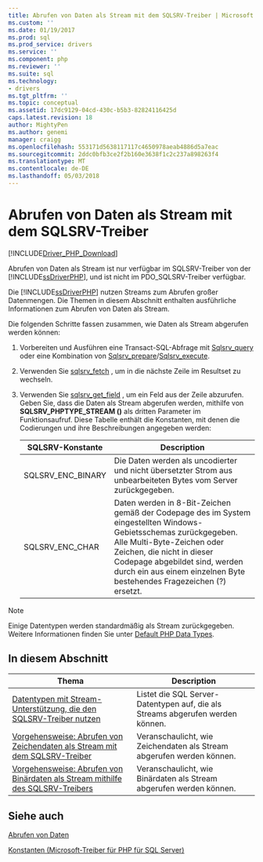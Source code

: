 ```yaml
---
title: Abrufen von Daten als Stream mit dem SQLSRV-Treiber | Microsoft Docs
ms.custom: ''
ms.date: 01/19/2017
ms.prod: sql
ms.prod_service: drivers
ms.service: ''
ms.component: php
ms.reviewer: ''
ms.suite: sql
ms.technology:
- drivers
ms.tgt_pltfrm: ''
ms.topic: conceptual
ms.assetid: 17dc9129-04cd-430c-b5b3-82824116425d
caps.latest.revision: 18
author: MightyPen
ms.author: genemi
manager: craigg
ms.openlocfilehash: 553171d5638117117c4650978aeab4886d5a7eac
ms.sourcegitcommit: 2ddc0bfb3ce2f2b160e3638f1c2c237a898263f4
ms.translationtype: MT
ms.contentlocale: de-DE
ms.lasthandoff: 05/03/2018
---
```

# <a name="retrieving-data-as-a-stream-using-the-sqlsrv-driver"></a>Abrufen von Daten als Stream mit dem SQLSRV-Treiber
[!INCLUDE[Driver_PHP_Download](../../includes/driver_php_download.md)]

Abrufen von Daten als Stream ist nur verfügbar im SQLSRV-Treiber von der [!INCLUDE[ssDriverPHP](../../includes/ssdriverphp_md.md)], und ist nicht im PDO_SQLSRV-Treiber verfügbar.  
  
Die [!INCLUDE[ssDriverPHP](../../includes/ssdriverphp_md.md)] nutzen Streams zum Abrufen großer Datenmengen. Die Themen in diesem Abschnitt enthalten ausführliche Informationen zum Abrufen von Daten als Stream.  
  
Die folgenden Schritte fassen zusammen, wie Daten als Stream abgerufen werden können:  
  
1.  Vorbereiten und Ausführen eine Transact-SQL-Abfrage mit [Sqlsrv_query](../../connect/php/sqlsrv-query.md) oder eine Kombination von [Sqlsrv_prepare](../../connect/php/sqlsrv-prepare.md)/[Sqlsrv_execute](../../connect/php/sqlsrv-execute.md).  
  
2.  Verwenden Sie [sqlsrv_fetch](../../connect/php/sqlsrv-fetch.md) , um in die nächste Zeile im Resultset zu wechseln.  
  
3.  Verwenden Sie [sqlsrv_get_field](../../connect/php/sqlsrv-get-field.md) , um ein Feld aus der Zeile abzurufen. Geben Sie, dass die Daten als Stream abgerufen werden, mithilfe von **SQLSRV_PHPTYPE_STREAM (<encoding>)** als dritten Parameter im Funktionsaufruf. Diese Tabelle enthält die Konstanten, mit denen die Codierungen und ihre Beschreibungen angegeben werden:  
  
    |SQLSRV-Konstante|Description|  
    |-------------------|---------------|  
    |SQLSRV_ENC_BINARY|Die Daten werden als uncodierter und nicht übersetzter Strom aus unbearbeiteten Bytes vom Server zurückgegeben.|  
    |SQLSRV_ENC_CHAR|Daten werden in 8-Bit-Zeichen gemäß der Codepage des im System eingestellten Windows-Gebietsschemas zurückgegeben. Alle Multi-Byte-Zeichen oder Zeichen, die nicht in dieser Codepage abgebildet sind, werden durch ein aus einem einzelnen Byte bestehendes Fragezeichen (?) ersetzt.|  
  
> [!NOTE]  
> Einige Datentypen werden standardmäßig als Stream zurückgegeben. Weitere Informationen finden Sie unter [Default PHP Data Types](../../connect/php/default-php-data-types.md).  
  
## <a name="in-this-section"></a>In diesem Abschnitt  
  
|Thema|Description|  
|---------|---------------|  
|[Datentypen mit Stream-Unterstützung, die den SQLSRV-Treiber nutzen](../../connect/php/data-types-with-stream-support-using-the-sqlsrv-driver.md)|Listet die SQL Server-Datentypen auf, die als Streams abgerufen werden können.|  
|[Vorgehensweise: Abrufen von Zeichendaten als Stream mit dem SQLSRV-Treiber](../../connect/php/how-to-retrieve-character-data-as-a-stream-using-the-sqlsrv-driver.md)|Veranschaulicht, wie Zeichendaten als Stream abgerufen werden können.|  
|[Vorgehensweise: Abrufen von Binärdaten als Stream mithilfe des SQLSRV-Treibers](../../connect/php/how-to-retrieve-binary-data-as-a-stream-using-the-sqlsrv-driver.md)|Veranschaulicht, wie Binärdaten als Stream abgerufen werden können.|  
  
## <a name="see-also"></a>Siehe auch  
[Abrufen von Daten](../../connect/php/retrieving-data.md)

[Konstanten &#40;Microsoft-Treiber für PHP für SQL Server&#41;](../../connect/php/constants-microsoft-drivers-for-php-for-sql-server.md)  
  
